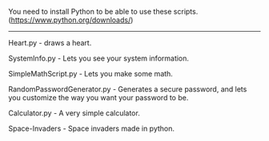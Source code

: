 You need to install Python to be able to use these scripts. (https://www.python.org/downloads/)
________________________________________________________________________________________________

Heart.py - draws a heart.

SystemInfo.py - Lets you see your system information.

SimpleMathScript.py - Lets you make some math.

RandomPasswordGenerator.py - Generates a secure password, and lets you customize the way you want your password to be.

Calculator.py - A very simple calculator.

Space-Invaders - Space invaders made in python.
